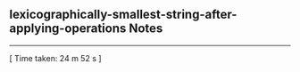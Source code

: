 <h2>lexicographically-smallest-string-after-applying-operations Notes</h2><hr>[ Time taken: 24 m 52 s ]
